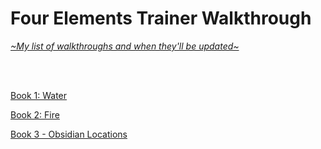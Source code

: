 # Four Elements Trainer Walkthrough
[*\~My list of walkthroughs and when they'll be updated\~*](https://www.patreon.com/maimlain)

<br>
<br>

[Book 1: Water](https://github.com/maim-lain/fourelements/blob/master/book-1/home.md)  

[Book 2: Fire](https://github.com/maim-lain/fourelements/blob/master/book-2/home.md)  

[Book 3 - Obsidian Locations](https://github.com/maim-lain/fourelements/blob/master/obsidian.md)  
